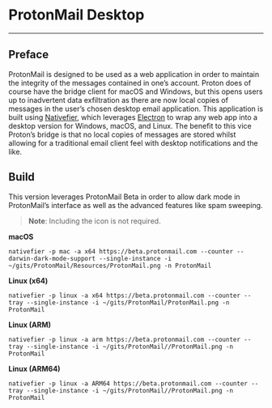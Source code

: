# ProtonMail Desktop
- - - -

## Preface
ProtonMail is designed to be used as a web application in order to maintain the integrity of the messages contained in one’s account. Proton does of course have the bridge client for macOS and Windows, but this opens users up to inadvertent data exfiltration as there are now local copies of messages in the user’s chosen desktop email application. This application is built using [Nativefier](https://github.com/jiahaog/Nativefier), which leverages [Electron](https://www.electronjs.org/) to wrap any web app into a desktop version for Windows, macOS, and Linux. The benefit to this vice Proton’s bridge is that no local copies of messages are stored whilst allowing for a traditional email client feel with desktop notifications and the like. 

## Build
This version leverages ProtonMail Beta in order to allow dark mode in ProtonMail’s interface as well as the advanced features like spam sweeping.
> **Note**: Including the icon is not required.  

**macOS**
```
nativefier -p mac -a x64 https://beta.protonmail.com --counter --darwin-dark-mode-support --single-instance -i ~/gits/ProtonMail/Resources/ProtonMail.png -n ProtonMail
```

**Linux (x64)**
```
nativefier -p linux -a x64 https://beta.protonmail.com --counter --tray --single-instance -i ~/gits/ProtonMail/ProtonMail.png -n ProtonMail
```
**Linux (ARM)**
```
nativefier -p linux -a arm https://beta.protonmail.com --counter --tray --single-instance -i ~/gits/ProtonMail//ProtonMail.png -n ProtonMail
```
**Linux (ARM64)**
```
nativefier -p linux -a ARM64 https://beta.protonmail.com --counter --tray --single-instance -i ~/gits/ProtonMail//ProtonMail.png -n ProtonMail
```
